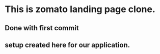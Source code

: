 # This is zomato landing page clone.


## Done with first commit

## setup created here for our application.